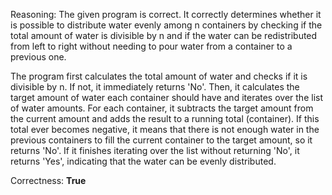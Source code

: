Reasoning: 
The given program is correct. It correctly determines whether it is possible to distribute water evenly among n containers by checking if the total amount of water is divisible by n and if the water can be redistributed from left to right without needing to pour water from a container to a previous one.

The program first calculates the total amount of water and checks if it is divisible by n. If not, it immediately returns 'No'. Then, it calculates the target amount of water each container should have and iterates over the list of water amounts. For each container, it subtracts the target amount from the current amount and adds the result to a running total (container). If this total ever becomes negative, it means that there is not enough water in the previous containers to fill the current container to the target amount, so it returns 'No'. If it finishes iterating over the list without returning 'No', it returns 'Yes', indicating that the water can be evenly distributed.

Correctness: **True**